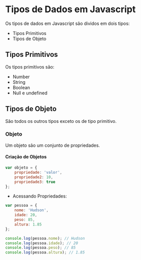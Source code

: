 # Tipos de Dados em Javascript
Os tipos de dados em Javascript são dividos em dois tipos:
- Tipos Primitivos
- Tipos de Objeto

## Tipos Primitivos
Os tipos primitivos são: 
- Number
- String
- Boolean
- Null e undefined

## Tipos de Objeto
São todos os outros tipos exceto os de tipo primitivo.

### Objeto
Um objeto são um conjunto de propriedades.

#### Criação de Objetos
```javascript
var objeto = {
	propriedade: 'valor',
	propriedade2: 10,
	propriedade3: true
};
```
- Acessando Propriedades:
```javascript
var pessoa = {
	nome: 'Hudson',
	idade: 20,
	peso: 85,
	altura: 1.85
};

console.log(pessoa.nome); // Hudson
console.log(pessoa.idade); // 20
console.log(pessoa.peso); // 85
console.log(pessoa.altura); // 1.85
```
